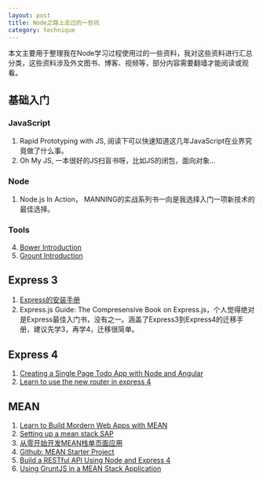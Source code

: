 ```yaml
---
layout: post
title: Node之路上走过的一些坑
category: technique
---
```


本文主要用于整理我在Node学习过程使用过的一些资料，我对这些资料进行汇总分类，这些资料涉及外文图书、博客、视频等，部分内容需要翻墙才能阅读或观看。

<!--more-->

## 基础入门

### JavaScript

1. Rapid Prototyping with JS, 阅读下可以快速知道这几年JavaScript在业界究竟做了什么事。
2. Oh My JS, 一本很好的JS扫盲书呀，比如JS的闭包，面向对象...

### Node

1. Node.js In Action， MANNING的实战系列书一向是我选择入门一项新技术的最佳选择。

### Tools
4. [Bower Introduction](http://wwsun.me/posts/bower-post.html)
5. [Grount Introduction](http://wwsun.me/posts/grunt-post.html)

## Express 3

1. [Express的安装手册](http://expressjs.com/starter/installing.html)
2. Express.js Guide: The Compresensive Book on Express.js，个人觉得绝对是Express最佳入门书，没有之一。涵盖了Express3到Express4的迁移手册，建议先学3，再学4，迁移很简单。

## Express 4

1. [Creating a Single Page Todo App with Node and Angular](https://scotch.io/tutorials/creating-a-single-page-todo-app-with-node-and-angular)
2. [Learn to use the new router in express 4](https://scotch.io/tutorials/learn-to-use-the-new-router-in-expressjs-4)

## MEAN

1. [Learn to Build Mordern Web Apps with MEAN](https://thinkster.io/mean-stack-tutorial/)
2. [Setting up a mean stack SAP](https://scotch.io/tutorials/setting-up-a-mean-stack-single-page-application)
3. [从零开始开发MEAN栈单页面应用](http://wwsun.me/posts/mean-starter.html)
4. [Github: MEAN Starter Project](http://wwsun.me/posts/mean-starter.html)
5. [Build a RESTful API Using Node and Express 4](https://scotch.io/tutorials/javascript/build-a-restful-api-using-node-and-express-4)
6. [Using GruntJS in a MEAN Stack Application](https://scotch.io/tutorials/javascript/using-gruntjs-in-a-mean-stack-application)